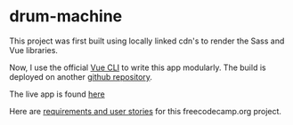 # drum-machine

This project was first built using locally linked cdn's to render the Sass and Vue libraries.

Now, I use the official [Vue CLI](https://cli.vuejs.org) to write this app modularly. The build is deployed on another [github repository](https://github.com/bradleyhop/drumMachine).

The live app is found [here](https://bradleyhop.github.io/drumMachine/index.html)

Here are [requirements and user stories](https://www.freecodecamp.org/learn/front-end-libraries/front-end-libraries-projects/build-a-drum-machine) for this freecodecamp.org project.
